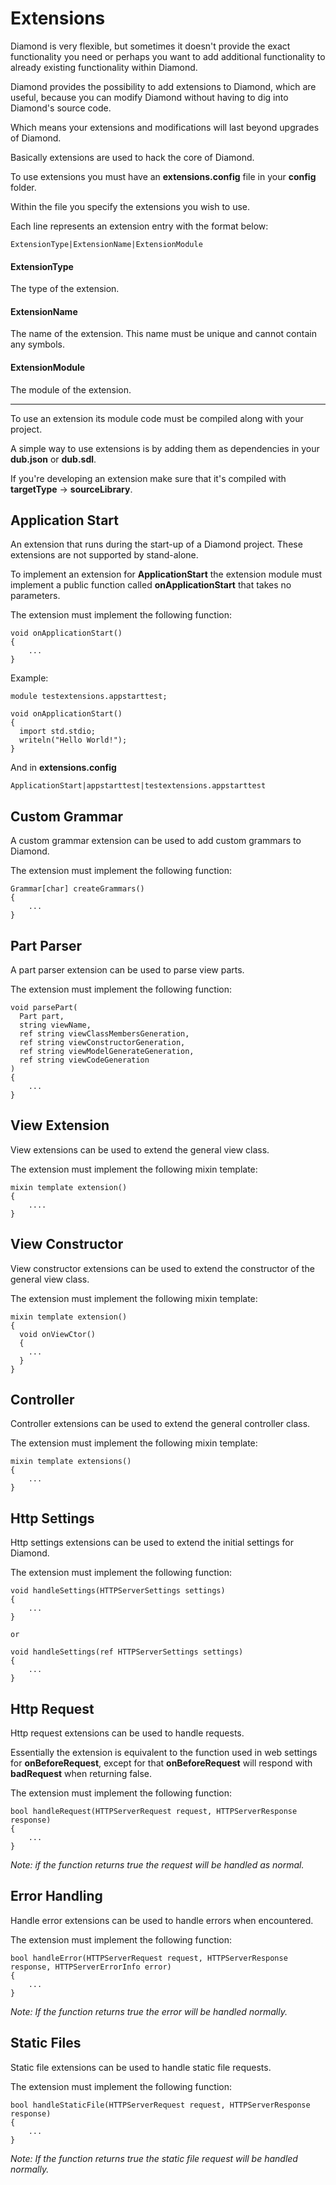# Extensions

Diamond is very flexible, but sometimes it doesn't provide the exact functionality you need or perhaps you want to add additional functionality to already existing functionality within Diamond.

Diamond provides the possibility to add extensions to Diamond, which are useful, because you can modify Diamond without having to dig into Diamond's source code.

Which means your extensions and modifications will last beyond upgrades of Diamond.

Basically extensions are used to hack the core of Diamond.

To use extensions you must have an **extensions.config** file in your **config** folder.

Within the file you specify the extensions you wish to use.

Each line represents an extension entry with the format below:

```
ExtensionType|ExtensionName|ExtensionModule
```

#### ExtensionType

The type of the extension.

#### ExtensionName

The name of the extension. This name must be unique and cannot contain any symbols.

#### ExtensionModule

The module of the extension.

---

To use an extension its module code must be compiled along with your project.

A simple way to use extensions is by adding them as dependencies in your **dub.json** or **dub.sdl**.

If you're developing an extension make sure that it's compiled with **targetType** -> **sourceLibrary**.

## Application Start

An extension that runs during the start-up of a Diamond project. These extensions are not supported by stand-alone.

To implement an extension for **ApplicationStart** the extension module must implement a public function called **onApplicationStart** that takes no parameters.

The extension must implement the following function:

```
void onApplicationStart()
{
    ...
}
```

Example:

```
module testextensions.appstarttest;

void onApplicationStart()
{
  import std.stdio;
  writeln("Hello World!");
}
```

And in **extensions.config**

```
ApplicationStart|appstarttest|testextensions.appstarttest
```

## Custom Grammar

A custom grammar extension can be used to add custom grammars to Diamond.

The extension must implement the following function:

```
Grammar[char] createGrammars()
{
    ...
}
```

## Part Parser

A part parser extension can be used to parse view parts.

The extension must implement the following function:

```
void parsePart(
  Part part,
  string viewName,
  ref string viewClassMembersGeneration,
  ref string viewConstructorGeneration,
  ref string viewModelGenerateGeneration,
  ref string viewCodeGeneration
)
{
    ...
}
```

## View Extension

View extensions can be used to extend the general view class.

The extension must implement the following mixin template:

```
mixin template extension()
{
    ....
}
```
## View Constructor

View constructor extensions can be used to extend the constructor of the general view class.

The extension must implement the following mixin template:

```
mixin template extension()
{
  void onViewCtor()
  {
    ...
  }
}
```

## Controller

Controller extensions can be used to extend the general controller class.

The extension must implement the following mixin template:

```
mixin template extensions()
{
    ...
}
```

## Http Settings

Http settings extensions can be used to extend the initial settings for Diamond.

The extension must implement the following function:

```
void handleSettings(HTTPServerSettings settings)
{
    ...
}

or

void handleSettings(ref HTTPServerSettings settings)
{
    ...
}
```

## Http Request

Http request extensions can be used to handle requests.

Essentially the extension is equivalent to the function used in web settings for **onBeforeRequest**, except for that **onBeforeRequest** will respond with **badRequest** when returning false.

The extension must implement the following function:

```
bool handleRequest(HTTPServerRequest request, HTTPServerResponse response)
{
    ...
}
```

*Note: if the function returns true the request will be handled as normal.*

## Error Handling

Handle error extensions can be used to handle errors when encountered.

The extension must implement the following function:

```
bool handleError(HTTPServerRequest request, HTTPServerResponse response, HTTPServerErrorInfo error)
{
    ...
}
```

*Note: If the function returns true the error will be handled normally.*

## Static Files

Static file extensions can be used to handle static file requests.

The extension must implement the following function:

```
bool handleStaticFile(HTTPServerRequest request, HTTPServerResponse response)
{
    ...
}
```

*Note: If the function returns true the static file request will be handled normally.*
